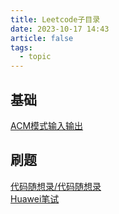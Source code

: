 ```yaml
---
title: Leetcode子目录
date: 2023-10-17 14:43
article: false
tags:
  - topic
---
```


## 基础
[ACM模式输入输出](ACM模式输入输出)

## 刷题
[代码随想录/代码随想录](代码随想录/代码随想录)  
[Huawei笔试](Huawei笔试)